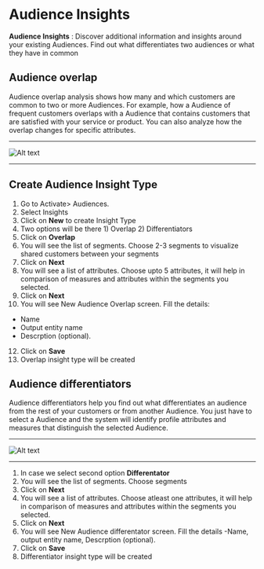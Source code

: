 # Audience Insights

**Audience Insights** : Discover additional information and insights around your existing Audiences. Find out what differentiates two audiences or what they have in common

## Audience overlap

Audience overlap analysis shows how many and which customers are common to two or more Audiences. For example, how a Audience of frequent customers overlaps with a Audience that contains customers that are satisfied with your service or product. You can also analyze how the overlap changes for specific attributes.

---

![Alt text](/doc_snippets/Overlap_AudienceInsights.PNG)

---

## Create Audience Insight Type
1. Go to Activate> Audiences.
2. Select Insights
3. Click on **New** to create Insight Type
4. Two options will be there 1) Overlap 2) Differentiators
5. Click on **Overlap**
6. You will see the list of segments. Choose 2-3 segments to visualize shared customers between your segments
7. Click on **Next**
8. You will see a list of attributes. Choose upto 5 attributes, it will help in comparison of measures and attributes within the segments you selected.
9. Click on **Next**
10. You will see New Audience Overlap screen. Fill the details:
- Name
- Output entity name
- Descrption (optional).
12. Click on **Save**
13. Overlap insight type will be created

## Audience differentiators

Audience differentiators help you find out what differentiates an audience from the rest of your customers or from another Audience. You just have to select a Audience and the system will identify profile attributes and measures that distinguish the selected Audience.

---

![Alt text](/doc_snippets/Differentiator_AudienceInsights.PNG)

---

1. In case we select second option **Differentator**
2. You will see the list of segments.  Choose segments
3. Click on **Next**
4. You will see a list of attributes. Choose atleast one attributes, it will help in comparison of measures and attributes within the segments you selected.
5. Click on **Next**
6. You will see New Audience differentator screen. Fill the details -Name, output entity name, Descrption (optional).
7. Click on **Save**
8. Differentiator insight type will be created
